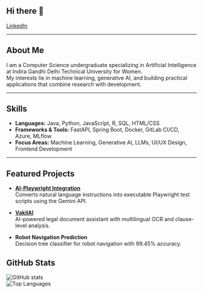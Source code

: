 ## Hi there 👋

[LinkedIn](https://www.linkedin.com/in/khushboo-verma-02b265253/)

---

## About Me
I am a Computer Science undergraduate specializing in Artificial Intelligence at Indira Gandhi Delhi Technical University for Women.  
My interests lie in machine learning, generative AI, and building practical applications that combine research with development.

---

## Skills
- **Languages:** Java, Python, JavaScript, R, SQL, HTML/CSS  
- **Frameworks & Tools:** FastAPI, Spring Boot, Docker, GitLab CI/CD, Azure, MLflow  
- **Focus Areas:** Machine Learning, Generative AI, LLMs, UI/UX Design, Frontend Development  

---

## Featured Projects
- **[AI-Playwright Integration](https://github.com/Khushboo-Verma2004/AI-Playwright-Integration)**  
  Converts natural language instructions into executable Playwright test scripts using the Gemini API.  

- **[VakilAI](https://vakilai-amk-platform.onrender.com)**  
  AI-powered legal document assistant with multilingual OCR and clause-level analysis.  

- **Robot Navigation Prediction**  
  Decision tree classifier for robot navigation with 99.45% accuracy.  

## GitHub Stats
![GitHub stats](https://github-readme-stats.vercel.app/api?username=Khushboo-Verma2004&show_icons=true&theme=default)  
![Top Languages](https://github-readme-stats.vercel.app/api/top-langs/?username=Khushboo-Verma2004&layout=compact&theme=default)  

<!--
**Khushboo-Verma2004/Khushboo-Verma2004** is a ✨ _special_ ✨ repository because its `README.md` (this file) appears on your GitHub profile.

Here are some ideas to get you started:

- 🔭 I’m currently working on ...
- 🌱 I’m currently learning ...
- 👯 I’m looking to collaborate on ...
- 🤔 I’m looking for help with ...
- 💬 Ask me about ...
- 📫 How to reach me: ...
- 😄 Pronouns: ...
- ⚡ Fun fact: ...
-->
